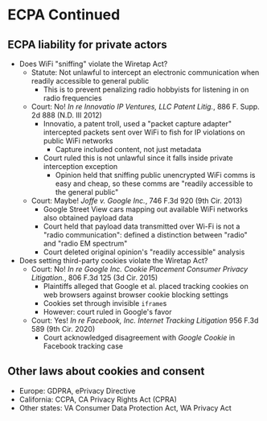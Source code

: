 # ECPA Continued

## ECPA liability for private actors

* Does WiFi "sniffing" violate the Wiretap Act?
    - Statute: Not unlawful to intercept an electronic communication when readily accessible to general public
        - This is to prevent penalizing radio hobbyists for listening in on radio frequencies
    - Court: No! *In re Innovatio IP Ventures, LLC Patent Litig.*, 886 F. Supp. 2d 888 (N.D. III 2012)
        - Innovatio, a patent troll, used a "packet capture adapter" intercepted packets sent over WiFi to fish for IP violations on public WiFi networks
            - Capture included content, not just metadata
        - Court ruled this is not unlawful since it falls inside private interception exception
            - Opinion held that sniffing public unencrypted WiFi comms is easy and cheap, so these comms are "readily accessible to the general public"
    - Court: Maybe! *Joffe v. Google Inc.*, 746 F.3d 920 (9th Cir. 2013)
        - Google Street View cars mapping out available WiFi networks also obtained payload data
        - Court held that payload data transmitted over Wi-Fi is not a "radio communication": defined a distinction between "radio" and "radio EM spectrum"
        - Court deleted original opinion's "readily accessible" analysis
* Does setting third-party cookies violate the Wiretap Act?
    - Court: No! *In re Google Inc. Cookie Placement Consumer Privacy Litigation.*, 806 F.3d 125 (3d Cir. 2015)
        - Plaintiffs alleged that Google et al. placed tracking cookies on web browsers against browser cookie blocking settings
        - Cookies set through invisible `iframe`s
        - However: court ruled in Google's favor
    - Court: Yes! *In re Facebook, Inc. Internet Tracking Litigation* 956 F.3d 589 (9th Cir. 2020)
        - Court acknowledged disagreement with *Google Cookie* in Facebook tracking case

## Other laws about cookies and consent
* Europe: GDPRA, ePrivacy Directive
* California: CCPA, CA Privacy Rights Act (CPRA)
* Other states: VA Consumer Data Protection Act, WA Privacy Act